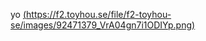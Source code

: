 yo
[(https://f2.toyhou.se/file/f2-toyhou-se/images/92471379_VrA04gn7i1ODIYp.png)](https://f2.toyhou.se/file/f2-toyhou-se/images/92471379_VrA04gn7i1ODIYp.png)






<!--
**sea1pup/sea1pup** is a ✨ _special_ ✨ repository because its `README.md` (this file) appears on your GitHub profile.

Here are some ideas to get you started:

- 🔭 I’m currently working on ...
- 🌱 I’m currently learning ...
- 👯 I’m looking to collaborate on ...
- 🤔 I’m looking for help with ...
- 💬 Ask me about ...
- 📫 How to reach me: ...
- 😄 Pronouns: ...
- ⚡ Fun fact: ...
-->
